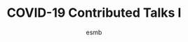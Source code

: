 ---
layout: group
author: esmb
day: "Monday"
group: "MS2"
title: "COVID-19 Contributed Talks I"
subgroup: "MEPI"
author1: "Alun Lloyd"
author2: "Grzegorz Rempala"
author3: "Adeshina Adekunle"
author4: "David JD Earn"
inst1: "North Carolina State University"
inst2: "Ohio State University"
inst3: "James Cook University"
inst4: "McMaster University"
title1: "Bidirectional contact tracing dramatically improves COVID-19 control"
title2: "Dynamical  Survival Analysis for COVID-19  Predictions in Ohio"
title3: "Delaying the COVID-19 epidemic in Australia: Evaluating the effectiveness of international travel bans"
title4: "1918 vs 2020: Influenza vs COVID-19"
abstract1: "Contact tracing is critical to controlling COVID-19, but most protocols only “forward-trace” to notify people who were recently exposed. Using a stochastic branching-process model, we show that “bidirectional” tracing to identify infector individuals and their other infectees robustly improves outbreak control, reducing the effective reproduction number (Reff) by at least ~0.3 while dramatically increasing resilience to low case ascertainment and test sensitivity. Adding smartphone-based exposure notification can further reduce Reff by 0.25, but only if nearly all smartphones can detect exposure events. Our results suggest that with or without digital approaches, implementing bidirectional tracing will enable health agencies to control COVID-19 more effectively without requiring high-cost interventions." 
abstract2: "Over the last several weeks many mathematicians, statisticians  and data scientists have found themselves involved with various efforts in response to the public health crisis caused by the COVID-19 pandemic. Did predictive modeling really help with COVID preparedness and decision making?  Following up on my earlier lectures  on the topic over the summer, I will try to give a perspective of how various mathematical methods turned out to work (or not) in practical settings of the daily predictions of the pandemic size in Ohio. In particular, I will briefly outline some new ideas and possible improvements in the methodology of 'dynamic survival analysis' developed by the OSU COVID response team to help predict COVID hospital burden."
abstract3: "Following the outbreak of novel Severe Acute Respiratory Syndrome Coronavirus-2 (SARS-CoV-2), and the disease named COVID-19, in Wuhan, China in late 2019, countries have implemented different interventions such as travel bans to slow the spread of this novel virus. This brief report evaluates the effect of travel bans imposed to prevent COVID-19 importation in the Australian context. We developed a stochastic meta-population model to capture the global dynamics and spread of COVID-19. By adjusting our model to capture the travel bans imposed globally and in Australia, the predicted COVID-19 cases imported to Australia were evaluated in comparison to observed imported cases. Our modelling results closely aligned with observed cases in Australia and elsewhere. We observed a 79% reduction in COVID-19 importation and a delay of the COVID-19 outbreak in Australia by approximately one month. Further projection of COVID-19 to May 2020 showed spread patterns depending on the basic reproduction number. Imposing the travel ban was effective in delaying widespread transmission of COVID-19. However, strengthening of the domestic control measures is needed to prevent Australia from becoming another epicentre.This report has shown the importance of border closure to pandemic control."
abstract4: "Comparisons are constantly being made between the 1918 influenza pandemic and the present COVID-19 pandemic.  I will discuss our previous work on influenza pandemics, and and the tools we have used to understand the temporal patterns of those outbreaks.  Applying similar tools to the COVID-19 pandemic is easier in some respects and harder in others.  I will describe our current approach to modelling the spread of COVID-19, and some of the challenges and limitations of epidemic forecasting."
---